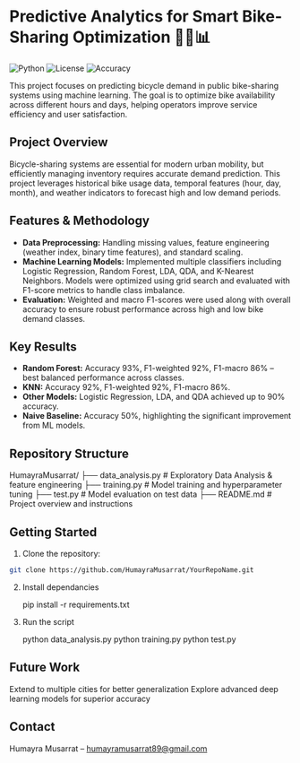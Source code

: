 # Predictive Analytics for Smart Bike-Sharing Optimization 🚴‍♀️📊

![Python](https://img.shields.io/badge/Python-3.9+-blue) ![License](https://img.shields.io/badge/License-MIT-green) ![Accuracy](https://img.shields.io/badge/Top%20Model%20Accuracy-93%25-brightgreen)

This project focuses on predicting bicycle demand in public bike-sharing systems using machine learning. The goal is to optimize bike availability across different hours and days, helping operators improve service efficiency and user satisfaction.

## Project Overview

Bicycle-sharing systems are essential for modern urban mobility, but efficiently managing inventory requires accurate demand prediction. This project leverages historical bike usage data, temporal features (hour, day, month), and weather indicators to forecast high and low demand periods.

## Features & Methodology

- **Data Preprocessing:** Handling missing values, feature engineering (weather index, binary time features), and standard scaling.
- **Machine Learning Models:** Implemented multiple classifiers including Logistic Regression, Random Forest, LDA, QDA, and K-Nearest Neighbors. Models were optimized using grid search and evaluated with F1-score metrics to handle class imbalance.
- **Evaluation:** Weighted and macro F1-scores were used along with overall accuracy to ensure robust performance across high and low bike demand classes.

## Key Results

- **Random Forest:** Accuracy 93%, F1-weighted 92%, F1-macro 86% – best balanced performance across classes.  
- **KNN:** Accuracy 92%, F1-weighted 92%, F1-macro 86%.  
- **Other Models:** Logistic Regression, LDA, and QDA achieved up to 90% accuracy.  
- **Naive Baseline:** Accuracy 50%, highlighting the significant improvement from ML models.

## Repository Structure
HumayraMusarrat/
├── data_analysis.py # Exploratory Data Analysis & feature engineering
├── training.py # Model training and hyperparameter tuning
├── test.py # Model evaluation on test data
├── README.md # Project overview and instructions

## Getting Started

1. Clone the repository:

```bash
git clone https://github.com/HumayraMusarrat/YourRepoName.git
```

2. Install dependancies

   pip install -r requirements.txt

3. Run the script

   python data_analysis.py
   python training.py
   python test.py

## Future Work
Extend to multiple cities for better generalization
Explore advanced deep learning models for superior accuracy

## Contact
Humayra Musarrat – humayramusarrat89@gmail.com

